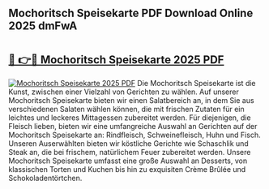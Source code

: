 ## Mochoritsch Speisekarte PDF Download Online 2025 dmFwA

# <h2><a href="http://gc5lz0y.nevu.top/?p=Mochoritsch+Speisekarte">🔗 👉🔴 Mochoritsch Speisekarte 2025 PDF</a></h2>

[![Mochoritsch Speisekarte 2025 PDF](https://i.imgur.com/dBaPXMq.png)](http://gc5lz0y.nevu.top/?p=Mochoritsch+Speisekarte)
Die Mochoritsch Speisekarte ist die Kunst, zwischen einer Vielzahl von Gerichten zu wählen. Auf unserer Mochoritsch Speisekarte bieten wir einen Salatbereich an, in dem Sie aus verschiedenen Salaten wählen können, die mit frischen Zutaten für ein leichtes und leckeres Mittagessen zubereitet werden. Für diejenigen, die Fleisch lieben, bieten wir eine umfangreiche Auswahl an Gerichten auf der Mochoritsch Speisekarte an: Rindfleisch, Schweinefleisch, Huhn und Fisch. Unseren Auserwählten bieten wir köstliche Gerichte wie Schaschlik und Steak an, die bei frischem, natürlichem Feuer zubereitet werden. Unsere Mochoritsch Speisekarte umfasst eine große Auswahl an Desserts, von klassischen Torten und Kuchen bis hin zu exquisiten Crème Brûlée und Schokoladentörtchen.
